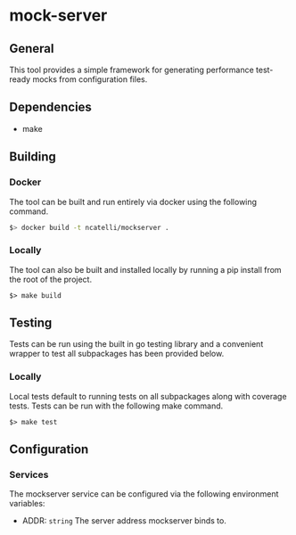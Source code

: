 # mock-server
## General
This tool provides a simple framework for generating performance test-ready mocks from configuration files.

## Dependencies
- make

## Building
### Docker
The tool can be built and run entirely via docker using the following command.

```sh
$> docker build -t ncatelli/mockserver .
```

### Locally
The tool can also be built and installed locally by running a pip install from the root of the project.

```
$> make build
```

## Testing
Tests can be run using the built in go testing library and a convenient wrapper to test all subpackages has been provided below.

### Locally
Local tests default to running tests on all subpackages along with coverage tests.
Tests can be run with the following make command.

```
$> make test
```

## Configuration
### Services
The mockserver service can be configured via the following environment variables:

- ADDR: `string` The server address mockserver binds to.
